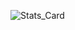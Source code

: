 ![Stats_Card](https://github-readme-stats.vercel.app/api?username=ChuzaWick420&show_icons=true&rank_icon=github&title_color=ff1a1a&ring_color=0086b3&bg_color=60,001a33,990000&text_color=00b3b3&border_radius=15&card_width=550)

<!--
**ChuzaWick420/ChuzaWick420** is a ✨ _special_ ✨ repository because its `README.md` (this file) appears on your GitHub profile.

Here are some ideas to get you started:

- 🔭 I’m currently working on ...
- 🌱 I’m currently learning ...
- 👯 I’m looking to collaborate on ...
- 🤔 I’m looking for help with ...
- 💬 Ask me about ...
- 📫 How to reach me: ...
- 😄 Pronouns: ...
- ⚡ Fun fact: ...
-->
